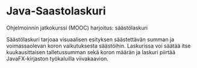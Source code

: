 # Java-Saastolaskuri
Ohjelmoinnin jatkokurssi (MOOC) harjoitus: säästölaskuri


Säästölaskuri tarjoaa visuaalisen esityksen säästettävän summan ja voimassaolevan koron vaikutuksesta säästöihin. 
Laskurissa voi säätää itse kuukausittaisen talletussumman sekä koron määrän ja laskuri piirtää JavaFX-kirjaston työkaluilla 
viivakaavion.
